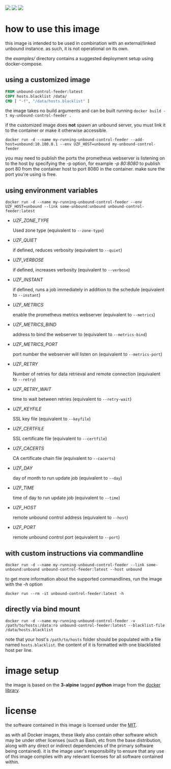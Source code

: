 
[microbadger]: https://microbadger.com/images/uip9av6y/unbound-control-feeder
[docker library]: https://store.docker.com/images/python
[MIT]: https://opensource.org/licenses/MIT

[![](https://images.microbadger.com/badges/image/uip9av6y/unbound-control-feeder.svg)][microbadger]
[![](https://images.microbadger.com/badges/version/uip9av6y/unbound-control-feeder.svg)][microbadger]
[![](https://images.microbadger.com/badges/commit/uip9av6y/unbound-control-feeder.svg)][microbadger]

# how to use this image

this image is intended to be used in combination with an external/linked
unbound instance. as such, it is not operational on its own.

the *examples/* directory contains a suggested deployment setup
using docker-compose.

## using a customized image

```dockerfile
FROM unbound-control-feeder:latest
COPY hosts.blacklist /data/
CMD [ "-f", "/data/hosts.blacklist" ]
```

the image takes no build arguments and can be built running
`docker build -t my-unbound-control-feeder .`

if the customized image does **not** spawn an unbound server,
you must link it to the container or make it otherwise accessible.

`docker run -d --name my-running-unbound-control-feeder
  --add-host=unbound:10.180.0.1
  --env UZF_HOST=unbound
  my-unbound-control-feeder`

you may need to publish the ports the prometheus webserver is
listening on to the host by specifying the -p option, for example
*-p 80:8080* to publish port 80 from the container host to port
8080 in the container. make sure the port you're using is free.

## using environment variables

`docker run -d --name my-running-unbound-control-feeder
  --env UZF_HOST=unbound
  --link some-unbound:unbound
  unbound-control-feeder:latest`

* *UZF_ZONE_TYPE*

  Used zone type (equivalent to `--zone-type`)

* *UZF_QUIET*

  if defined, reduces verbosity (equivalent to `--quiet`)

* *UZF_VERBOSE*

  if defined, increases verbosity (equivalent to `--verbose`)

* *UZF_INSTANT*

  if defined, runs a job immediately in addition to the schedule (equivalent to `--instant`)

* *UZF_METRICS*

  enable the prometheus metrics webserver (equivalent to `--metrics`)

* *UZF_METRICS_BIND*

  address to bind the webserver to (equivalent to `--metrics-bind`)

* *UZF_METRICS_PORT*

  port number the webserver will listen on (equivalent to `--metrics-port`)

* *UZF_RETRY*

  Number of retries for data retrieval and remote connection (equivalent to `--retry`)

* *UZF_RETRY_WAIT*

  time to wait between retries (equivalent to `--retry-wait`)

* *UZF_KEYFILE*

  SSL key file (equivalent to `--keyfile`)

* *UZF_CERTFILE*

  SSL certificate file (equivalent to `--certfile`)

* *UZF_CACERTS*

  CA certificate chain file (equivalent to `--cacerts`)

* *UZF_DAY*

  day of month to run update job (equivalent to `--day`)

* *UZF_TIME*

  time of day to run update job (equivalent to `--time`)

* *UZF_HOST*

  remote unbound control address (equivalent to `--host`)

* *UZF_PORT*

  remote unbound control port (equivalent to `--port`)

## with custom instructions via commandline

`docker run -d --name my-running-unbound-control-feeder
  --link some-unbound:unbound
  unbound-control-feeder:latest
  --host unbound`

to get more information about the supported commandlines,
run the image with the *-h* option

`docker run --rm -it unbound-control-feeder:latest -h`

## directly via bind mount

`docker run -d --name my-running-unbound-control-feeder
  -v /path/to/hosts:/data:ro
  unbound-control-feeder:latest
  --blacklist-file /data/hosts.blacklist`

note that your host's `/path/to/hosts` folder should be populated with a file
named `hosts.blacklist`. the content of it is formatted with one blacklisted
host per line.

# image setup

the image is based on the **3-alpine** tagged **python** image from
the [docker library][].

# license

the software contained in this image is licensed under the
[MIT][].

as with all Docker images, these likely also contain other
software which may be under other licenses (such as Bash, etc
from the base distribution, along with any direct or indirect
dependencies of the primary software being contained).
it is the image user's responsibility to ensure that any use of
this image complies with any relevant licenses for all software
contained within.
